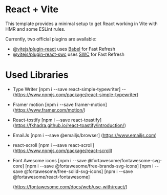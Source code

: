 # React + Vite

This template provides a minimal setup to get React working in Vite with HMR and some ESLint rules.

Currently, two official plugins are available:

- [@vitejs/plugin-react](https://github.com/vitejs/vite-plugin-react/blob/main/packages/plugin-react/README.md) uses [Babel](https://babeljs.io/) for Fast Refresh
- [@vitejs/plugin-react-swc](https://github.com/vitejs/vite-plugin-react-swc) uses [SWC](https://swc.rs/) for Fast Refresh

# Used Libraries 

- Type Writer  [npm i --save react-simple-typewriter]
  --(https://www.npmjs.com/package/react-simple-typewriter)

- Framer motion [npm i --save framer-motion]
  (https://www.framer.com/motion/)


- React-tostify [npm i --save react-toastify]
  (https://fkhadra.github.io/react-toastify/introduction/)


- EmailJs [npm i --save @emailjs/browser]
  (https://www.emailjs.com)


- react-scroll [npm i --save react-scroll]
  (https://www.npmjs.com/package/react-scroll)

- Font Awesome icons
  [npm i --save @fortawesome/fontawesome-svg-core]
  [npm i --save @fortawesome/free-brands-svg-icons]
  [npm i --save @fortawesome/free-solid-svg-icons]
  [npm i --save @fortawesome/react-fontawesome]

  (https://fontawesome.com/docs/web/use-with/react/)


